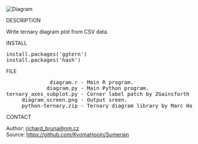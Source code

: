 ![Diagram](https://github.com/KyomaHooin/Sumerian/raw/master/diagram/diagram_screen.png "screenshot")

DESCRIPTION

Write ternary diagram plot from CSV data.

INSTALL
<pre>
install.packages('ggtern')
install.packages('hash')
</pre>
FILE
<pre>
              diagram.r - Main R program.
             diagram.py - Main Python program.
ternary_axes_subplot.py - Corner label patch by ZGainsforth (c) 2016
     diagram_screen.png - Output sreen.
     python-ternary.zip - Ternary diagram library by Marc Harper (c) 2015 MIT
</pre>
CONTACT

Author: richard_bruna@nm.cz<br>
Source: https://github.com/KyomaHooin/Sumerian


